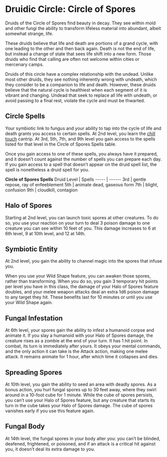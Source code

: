 # Druidic Circle: Circle of Spores
Druids of the Circle of Spores find beauty in decay. They see within mold and other fungi the ability to transform lifeless material into abundant, albeit somewhat strange, life.

These druids believe that life and death are portions of a grand cycle, with one leading to the other and then back again. Death is not the end of life, but instead a change of state that sees life shift into a new form. Those druids who find that calling are often not welcome within cities or mercenary camps. 

Druids of this circle have a complex relationship with the undead. Unlike most other druids, they see nothing inherently wrong with undeath, which they consider to be a companion to life and death. However, these druids believe that the natural cycle is healthiest when each segment of it is vibrant and changing. Undead that seek to replace all life with undeath, or avoid passing to a final rest, violate the cycle and must be thwarted.

## Circle Spells
Your symbiotic link to fungus and your ability to tap into the cycle of life and death grants you access to certain spells. At 2nd level, you learn the [chill touch](https://www.dndbeyond.com/spells/chill-touch) cantrip. At 3rd, 5th, 7th, and 9th level you gain access to the spells listed for that level in the Circle of Spores Spells table.

Once you gain access to one of these spells, you always have it prepared, and it doesn’t count against the number of spells you can prepare each day. If you gain access to a spell that doesn’t appear on the druid spell list, the spell is nonetheless a druid spell for you.

**Circle of Spores Spells**
Druid Level | Spells
----- | ------
3rd | gentle repose, ray of enfeeblement
5th | animate dead, gaseous form
7th | blight, confusion
9th | cloudkill, contagion

## Halo of Spores
Starting at 2nd level, you can launch toxic spores at other creatures. To do so, you use your reaction on your turn to deal 3 poison damage to one creature you can see within 10 feet of you. This damage increases to 6 at 6th level, 9 at 10th level, and 12 at 14th.

## Symbiotic Entity
At 2nd level, you gain the ability to channel magic into the spores that infuse you.

When you use your Wild Shape feature, you can awaken those spores, rather than transforming. When you do so, you gain 3 temporary hit points per level you have in this class, the damage of your Halo of Spores feature doubles, and your melee weapon attacks deal an extra 1d6 poison damage to any target they hit. These benefits last for 10 minutes or until you use your Wild Shape again.

## Fungal Infestation
At 6th level, your spores gain the ability to infest a humanoid corpse and animate it.
If you slay a humanoid with your Halo of Spores damage, the creature rises as a zombie at the end of your turn. It has 1 hit point. In combat, its turn is immediately after yours. It obeys your mental commands, and the only action it can take is the Attack action, making one melee attack. It remains animate for 1 hour, after which time it collapses and dies.

## Spreading Spores
At 10th level, you gain the ability to seed an area with deadly spores. As a bonus action, you hurl fungal spores up to 30 feet away, where they swirl around in a 10-foot cube for 1 minute. While the cube of spores persists, you can’t use your Halo of Spores feature, but any creature that starts its turn in the cube takes your Halo of Spores damage. The cube of spores vanishes early if you use this feature again.

## Fungal Body
At 14th level, the fungal spores in your body alter you: you can’t be blinded, deafened, frightened, or poisoned, and if an attack is a critical hit against you, it doesn’t deal its extra damage to you.

